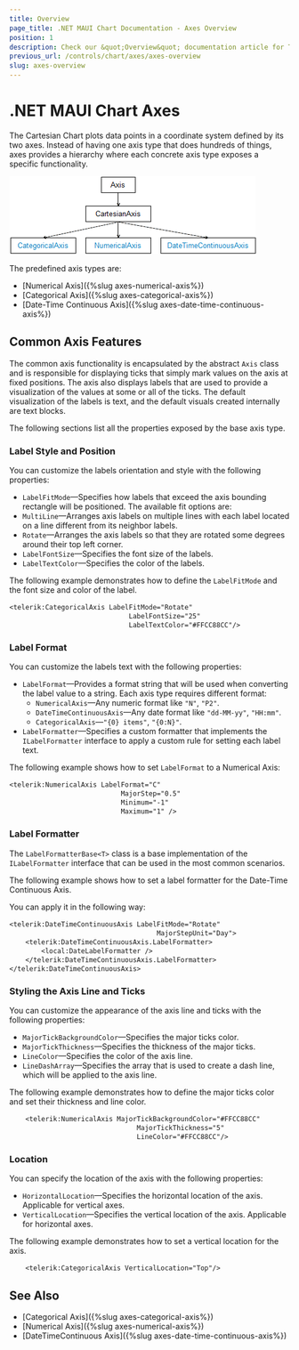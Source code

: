 ```yaml
---
title: Overview
page_title: .NET MAUI Chart Documentation - Axes Overview
position: 1
description: Check our &quot;Overview&quot; documentation article for Telerik Chart for .NET MAUI.
previous_url: /controls/chart/axes/axes-overview
slug: axes-overview
---
```


# .NET MAUI Chart Axes

The Cartesian Chart plots data points in a coordinate system defined by its two axes. Instead of having one axis type that does hundreds of things, axes provides a hierarchy where each concrete axis type exposes a specific functionality.

![Axes Class Diagram](images/axes-class-diagram.png)

The predefined axis types are:

- [Numerical Axis]({%slug axes-numerical-axis%})
- [Categorical Axis]({%slug axes-categorical-axis%})
- [Date-Time Continuous Axis]({%slug axes-date-time-continuous-axis%})

## Common Axis Features

The common axis functionality is encapsulated by the abstract `Axis` class and is responsible for displaying ticks that simply mark values on the axis at fixed positions. The axis also displays labels that are used to provide a visualization of the values at some or all of the ticks. The default visualization of the labels is text, and the default visuals created internally are text blocks.

The following sections list all the properties exposed by the base axis type.

### Label Style and Position

You can customize the labels orientation and style with the following properties:

- `LabelFitMode`&mdash;Specifies how labels that exceed the axis bounding rectangle will be positioned. The available fit options are:
 - `MultiLine`&mdash;Arranges axis labels on multiple lines with each label located on a line different from its neighbor labels.
 - `Rotate`&mdash;Arranges the axis labels so that they are rotated some degrees around their top left corner.
- `LabelFontSize`&mdash;Specifies the font size of the labels.
- `LabelTextColor`&mdash;Specifies the color of the labels.

The following example demonstrates how to define the `LabelFitMode` and the font size and color of the label.

```XAML
<telerik:CategoricalAxis LabelFitMode="Rotate"
							  LabelFontSize="25"
							  LabelTextColor="#FFCC88CC"/>
```

### Label Format

You can customize the labels text with the following properties:

- `LabelFormat`&mdash;Provides a format string that will be used when converting the label value to a string. Each axis type requires different format:
  - `NumericalAxis`&mdash;Any numeric format like `"N"`, `"P2"`.
  - `DateTimeContinuousAxis`&mdash;Any date format like `"dd-MM-yy"`, `"HH:mm"`.
  - `CategoricalAxis`&mdash;`"{0} items"`, `"{0:N}"`.
- `LabelFormatter`&mdash;Specifies a custom formatter that implements the `ILabelFormatter` interface to apply a custom rule for setting each label text.

The following example shows how to set `LabelFormat` to a Numerical Axis:

```XAML
<telerik:NumericalAxis LabelFormat="C"
							MajorStep="0.5"
							Minimum="-1"
							Maximum="1" />
```

### Label Formatter

The `LabelFormatterBase<T>` class is a base implementation of the `ILabelFormatter` interface that can be used in the most common scenarios.

The following example shows how to set a label formatter for the Date-Time Continuous Axis.

<snippet id='chart-customization-format-axis-labels-label-formatter'/>

You can apply it in the following way:

```XAML
<telerik:DateTimeContinuousAxis LabelFitMode="Rotate"
                                     MajorStepUnit="Day">
    <telerik:DateTimeContinuousAxis.LabelFormatter>
        <local:DateLabelFormatter />
    </telerik:DateTimeContinuousAxis.LabelFormatter>
</telerik:DateTimeContinuousAxis>
```

### Styling the Axis Line and Ticks

You can customize the appearance of the axis line and ticks with the following properties:

- `MajorTickBackgroundColor`&mdash;Specifies the major ticks color.
- `MajorTickThickness`&mdash;Specifies the thickness of the major ticks.
- `LineColor`&mdash;Specifies the color of the axis line.
- `LineDashArray`&mdash;Specifies the array that is used to create a dash line, which will be applied to the axis line.

The following example demonstrates how to define the major ticks color and set their thickness and line color.  

```XAML
	<telerik:NumericalAxis MajorTickBackgroundColor="#FFCC88CC"
								MajorTickThickness="5"
								LineColor="#FFCC88CC"/>
```

### Location

You can specify the location of the axis with the following properties:

- `HorizontalLocation`&mdash;Specifies the horizontal location of the axis. Applicable for vertical axes.
- `VerticalLocation`&mdash;Specifies the vertical location of the axis. Applicable for horizontal axes.

The following example demonstrates how to set a vertical location for the axis.

```XAML
	<telerik:CategoricalAxis VerticalLocation="Top"/>
```

## See Also

- [Categorical Axis]({%slug axes-categorical-axis%})
- [Numerical Axis]({%slug axes-numerical-axis%})
- [DateTimeContinuous Axis]({%slug axes-date-time-continuous-axis%})

